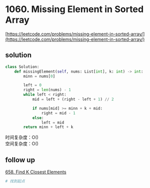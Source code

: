 # 1060. Missing Element in Sorted Array
[https://leetcode.com/problems/missing-element-in-sorted-array/](https://leetcode.com/problems/missing-element-in-sorted-array/)


## solution

```python
class Solution:
    def missingElement(self, nums: List[int], k: int) -> int:
        minn = nums[0]

        left = 0
        right = len(nums) - 1
        while left < right:
            mid = left + (right - left + 1) // 2

            if nums[mid] >= minn + k + mid:
                right = mid - 1
            else:
                left = mid
        return minn + left + k
```
时间复杂度：O() <br>
空间复杂度：O()


## follow up

[658. Find K Closest Elements](https://leetcode.com/problems/find-k-closest-elements/description/)
```python
# 找到起点

```
